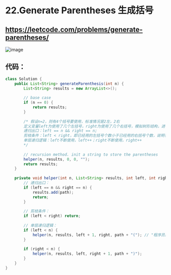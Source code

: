 22.Generate Parentheses 生成括号
===

https://leetcode.com/problems/generate-parentheses/
---

![image](https://user-images.githubusercontent.com/91653378/141613392-81674cba-6838-4025-a550-b0b4442cdc3b.png)

代码：
----
````Java
class Solution {
    public List<String> generateParenthesis(int n) {
        List<String> results = new ArrayList<>();
        
        // base case
        if (n == 0) {
            return results;
        }
        
        /* 假设n=2，则有4个括号要使用，标准情况是2左，2右
        定义变量left为使用了几个左括号，right为使用了几个右括号，模拟树形结构，进行递归搜索
        递归出口：left == n && right == n;
        剪枝条件：left < right，即已经用的左括号个数小于已经用的右括号个数，说明有右括号无法得到左括号的匹配，此种情况不合法，因为合法的括号匹配一定是先要有左括号，才要有右括号
        单层递归逻辑：left不断使用，left++；right不断使用，right++
        */
        
        // recursion method. init a string to store the parentheses
        helper(n, results, 0, 0, "");
        return results;
    }
    
    private void helper(int n, List<String> results, int left, int right, String path) {
        // 递归出口：
        if (left == n && right == n) {
            results.add(path);
            return;
        }
        
        // 剪枝条件：
        if (left < right) return;
        
        // 单层递归逻辑：
        if (left < n) {
            helper(n, results, left + 1, right, path + "("); // "程序员最常见的操作方式是通过加号（+），将多个离散的字符串连接起来"
        }
        
        if (right < n) {
            helper(n, results, left, right + 1, path + ")");
        }
    }
}
````
